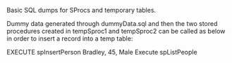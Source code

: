 Basic SQL dumps for SProcs and temporary tables.

Dummy data generated through dummyData.sql and then the two stored procedures created in tempSproc1 and tempSproc2 can be called as below in order to insert a record into a temp table:

EXECUTE spInsertPerson Bradley, 45, Male
Execute spListPeople